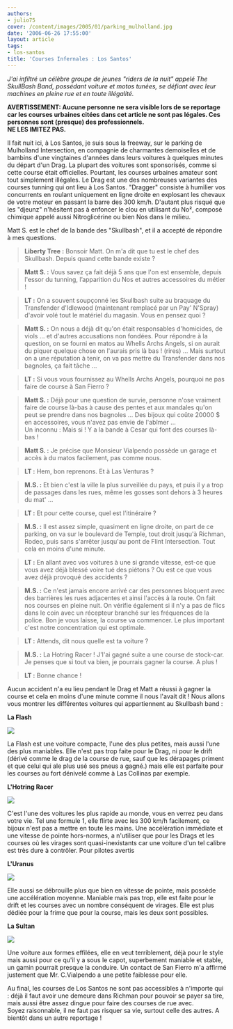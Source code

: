 ```yaml
---
authors:
- julio75
cover: /content/images/2005/01/parking_mulholland.jpg
date: '2006-06-26 17:55:00'
layout: article
tags:
- los-santos
title: 'Courses Infernales : Los Santos'
---
```



_J'ai infiltré un célèbre groupe de jeunes "riders de la nuit" appelé The SkullBash Band, possédant voiture et motos tunées, se défiant avec leur machines en pleine rue et en toute illégalité._

**AVERTISSEMENT: Aucune personne ne sera visible lors de se reportage car les courses urbaines citées dans cet article ne sont pas légales. Ces personnes sont (presque) des professionnels.  
NE LES IMITEZ PAS.**

Il fait nuit ici, à Los Santos, je suis sous la freeway, sur le parking de Mulholland Intersection, en compagnie de charmantes demoiselles et de bambins d'une vingtaines d'années dans leurs voitures à quelques minutes du départ d'un Drag. La plupart des voitures sont sponsorisés, comme si cette course était officielles. Pourtant, les courses urbaines amateur sont tout simplement illégales. Le Drag est une des nombreuses variantes des courses tunning qui ont lieu à Los Santos. "Dragger" consiste à humilier vos concurrents en roulant uniquement en ligne droite en explosant les chevaux de votre moteur en passant la barre des 300 km/h. D'autant plus risqué que les "djeunz" n'hésitent pas à enfoncer le clou en utilisant du No², composé chimique appelé aussi Nitroglicérine ou bien Nos dans le milieu.

Matt S. est le chef de la bande des "Skullbash", et il a accepté de répondre à mes questions.

> **Liberty Tree :** Bonsoir Matt. On m'a dit que tu est le chef des Skullbash. Depuis quand cette bande existe ?

> **Matt S. :** Vous savez ça fait déjà 5 ans que l'on est ensemble, depuis l'essor du tunning, l’apparition du Nos et autres accessoires du métier !

> **LT :** On a souvent soupçonné les Skullbash suite au braquage du Transfender d'Idlewood (maintenant remplacé par un Pay' N'Spray) d'avoir volé tout le matériel du magasin. Vous en pensez quoi ?

> **Matt S. :** On nous a déjà dit qu'on était responsables d'homicides, de viols ... et d'autres accusations non fondées. Pour répondre à la question, on se fourni en matos au Whells Archs Angels, si on aurait du piquer quelque chose on l'aurais pris là bas ! (rires) ... Mais surtout on a une réputation à tenir, on va pas mettre du Transfender dans nos bagnoles, ça fait tâche ...

> **LT :** Si vous vous fournissez au Whells Archs Angels, pourquoi ne pas faire de course à San Fierro ?

> **Matt S. :** Déjà pour une question de survie, personne n'ose vraiment faire de course là-bas à cause des pentes et aux mandales qu'on peut se prendre dans nos bagnoles ... Des bijoux qui coûte 20000 $ en accessoires, vous n'avez pas envie de l'abîmer ...  
> Un inconnu : Mais si ! Y a la bande à Cesar qui font des courses là-bas !

> **Matt S. :** Je précise que Monsieur Vialpendo possède un garage et accès à du matos facilement, pas comme nous.

> **LT :** Hem, bon reprenons. Et à Las Venturas ?

> **M.S. :** Et bien c'est la ville la plus surveillée du pays, et puis il y a trop de passages dans les rues, même les gosses sont dehors à 3 heures du mat' ...

> **LT :** Et pour cette course, quel est l'itinéraire ?

> **M.S. :** Il est assez simple, quasiment en ligne droite, on part de ce parking, on va sur le boulevard de Temple, tout droit jusqu'à Richman, Rodeo, puis sans s'arrêter jusqu'au pont de Flint Intersection. Tout cela en moins d'une minute.

> **LT :** En allant avec vos voitures à une si grande vitesse, est-ce que vous avez déjà blessé voire tué des piétons ? Ou est ce que vous avez déjà provoqué des accidents ?

> **M.S. :** Ce n'est jamais encore arrivé car des personnes bloquent avec des barrières les rues adjacentes et ainsi l'accès à la route. On fait nos courses en pleine nuit. On vérifie également si il n'y a pas de flics dans le coin avec un récepteur branché sur les fréquences de la police. Bon je vous laisse, la course va commencer. Le plus important c'est notre concentration qui est optimale.

> **LT :** Attends, dit nous quelle est ta voiture ?

> **M.S. :** La Hotring Racer ! J'l'ai gagné suite a une course de stock-car. Je penses que si tout va bien, je pourrais gagner la course. A plus !

> **LT :** Bonne chance !

Aucun accident n'a eu lieu pendant le Drag et Matt a réussi à gagner la course et cela en moins d'une minute comme il nous l'avait dit ! Nous allons vous montrer les différentes voitures qui appartiennent au Skullbash band :

**La Flash**

![](/content/images/2005/01/FLASH.jpg)

La Flash est une voiture compacte, l'une des plus petites, mais aussi l'une des plus maniables. Elle n'est pas trop faite pour le Drag, ni pour le drift (dérivé comme le drag de la course de rue, sauf que les dérapages priment et que celui qui ale plus usé ses pneus a gagné.) mais elle est parfaite pour les courses au fort dénivelé comme à Las Collinas par exemple.

**L'Hotring Racer**

![](/content/images/2005/01/HOTRING.jpg)

C'est l'une des voitures les plus rapide au monde, vous en verrez peu dans votre vie. Tel une formule 1, elle flirte avec les 300 km/h facilement, ce bijoux n'est pas a mettre en toute les mains. Une accélération immédiate et une vitesse de pointe hors-normes, a n'utiliser que pour les Drags et les courses où les virages sont quasi-inexistants car une voiture d'un tel calibre est très dure à contrôler. Pour pilotes avertis

**L'Uranus**

![](/content/images/2005/01/URANUS.jpg)

Elle aussi se débrouille plus que bien en vitesse de pointe, mais possède une accélération moyenne. Maniable mais pas trop, elle est faite pour le drift et les courses avec un nombre conséquent de virages. Elle est plus dédiée pour la frime que pour la course, mais les deux sont possibles.

**La Sultan**

![](/content/images/2005/01/SULTAN.jpg)

Une voiture aux formes effilées, elle en veut terriblement, déjà pour le style mais aussi pour ce qu'il y a sous le capot, superbement maniable et stable, un gamin pourrait presque la conduire. Un contact de San Fierro m'a affirmé justement que Mr. C.Vialpendo a une petite faiblesse pour elle.

Au final, les courses de Los Santos ne sont pas accessibles à n'importe qui : déjà il faut avoir une demeure dans Richman pour pouvoir se payer sa tire, mais aussi être assez dingue pour faire des courses de rue avec.  
Soyez raisonnable, il ne faut pas risquer sa vie, surtout celle des autres. A bientôt dans un autre reportage !